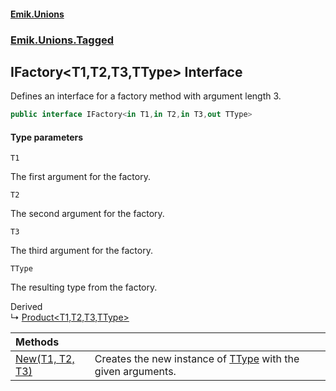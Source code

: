 #### [Emik.Unions](index.md 'index')
### [Emik.Unions.Tagged](Emik.Unions.Tagged.md 'Emik.Unions.Tagged')

## IFactory<T1,T2,T3,TType> Interface

Defines an interface for a factory method with argument length 3.

```csharp
public interface IFactory<in T1,in T2,in T3,out TType>
```
#### Type parameters

<a name='Emik.Unions.Tagged.IFactory_T1,T2,T3,TType_.T1'></a>

`T1`

The first argument for the factory.

<a name='Emik.Unions.Tagged.IFactory_T1,T2,T3,TType_.T2'></a>

`T2`

The second argument for the factory.

<a name='Emik.Unions.Tagged.IFactory_T1,T2,T3,TType_.T3'></a>

`T3`

The third argument for the factory.

<a name='Emik.Unions.Tagged.IFactory_T1,T2,T3,TType_.TType'></a>

`TType`

The resulting type from the factory.

Derived  
&#8627; [Product&lt;T1,T2,T3,TType&gt;](Product{T1,T2,T3,TType}.md 'Emik.Unions.Tagged.Product<T1,T2,T3,TType>')

| Methods | |
| :--- | :--- |
| [New(T1, T2, T3)](IFactory{T1,T2,T3,TType}.New(T1,T2,T3).md 'Emik.Unions.Tagged.IFactory<T1,T2,T3,TType>.New(T1, T2, T3)') | Creates the new instance of [TType](IFactory{T1,T2,T3,TType}.md#Emik.Unions.Tagged.IFactory_T1,T2,T3,TType_.TType 'Emik.Unions.Tagged.IFactory<T1,T2,T3,TType>.TType') with the given arguments. |
